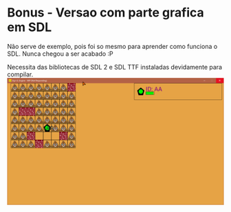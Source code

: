 # Bonus - Versao com parte grafica em SDL
Não serve de exemplo, pois foi so mesmo para aprender como funciona o SDL. Nunca chegou a ser acabado :P

Necessita das bibliotecas de SDL 2 e SDL TTF instaladas devidamente para compilar.
<br>
![Screenshot](https://github.com/dicamarques14/ProjectosProgramacao/raw/master/Algoritmos%20Programacao/SDL_Robos/Screen.png)
